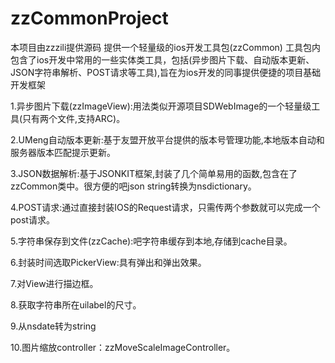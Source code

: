 zzCommonProject
===============
本项目由zzzili提供源码
提供一个轻量级的ios开发工具包(zzCommon)
工具包内包含了ios开发中常用的一些实体类工具，包括(异步图片下载、自动版本更新、JSON字符串解析、POST请求等工具),旨在为ios开发的同事提供便捷的项目基础开发框架


1.异步图片下载(zzImageView):用法类似开源项目SDWebImage的一个轻量级工具(只有两个文件,支持ARC)。

2.UMeng自动版本更新:基于友盟开放平台提供的版本号管理功能,本地版本自动和服务器版本匹配提示更新。

3.JSON数据解析:基于JSONKIT框架,封装了几个简单易用的函数,包含在了zzCommon类中。很方便的吧json string转换为nsdictionary。

4.POST请求:通过直接封装IOS的Request请求，只需传两个参数就可以完成一个post请求。

5.字符串保存到文件(zzCache):吧字符串缓存到本地,存储到cache目录。

6.封装时间选取PickerView:具有弹出和弹出效果。

7.对View进行描边框。

8.获取字符串所在uilabel的尺寸。

9.从nsdate转为string

10.图片缩放controller：zzMoveScaleImageController。
